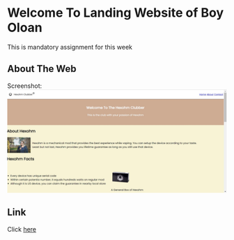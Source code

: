 # Welcome To Landing Website of Boy Oloan

This is mandatory assignment for this week

## About The Web

Screenshot:
![Screenshot of Web](assets/screenshot-landingweb-1.jpg)

## Link

Click [here](https://hexohmclubber.netlify.app/)
